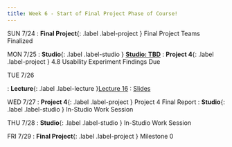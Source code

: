 ```yaml
---
title: Week 6 - Start of Final Project Phase of Course!
---
```


SUN 7/24
: **Final Project**{: .label .label-project } Final Project Teams Finalized

MON 7/25
: **Studio**{: .label .label-studio } [**Studio: TBD**](#)
: **Project 4**{: .label .label-project } 4.8 Usability Experiment Findings Due

TUE 7/26

: **Lecture**{: .label .label-lecture }[Lecture 16](https://bcourses.berkeley.edu/courses/1515859/external_tools/78985)
	: [Slides](https://drive.google.com/drive/folders/1QaZaZay39VsE3DDVGFWscu2TYw-M21s2?usp=sharing)


WED 7/27
: **Project 4**{: .label .label-project } Project 4 Final Report
: **Studio**{: .label .label-studio } In-Studio Work Session

THU 7/28
: **Studio**{: .label .label-studio } In-Studio Work Session

FRI 7/29
: **Final Project**{: .label .label-project } Milestone 0



